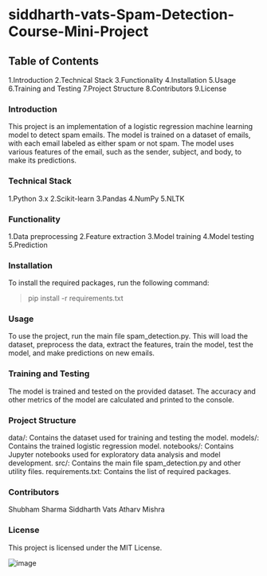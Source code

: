 # siddharth-vats-Spam-Detection-Course-Mini-Project

## Table of Contents

1.Introduction
2.Technical Stack
3.Functionality
4.Installation
5.Usage
6.Training and Testing
7.Project Structure
8.Contributors
9.License

### Introduction

This project is an implementation of a logistic regression machine learning model to detect spam emails. The model is trained on a dataset of emails, with each email labeled as either spam or not spam. The model uses various features of the email, such as the sender, subject, and body, to make its predictions.

### Technical Stack

1.Python 3.x
2.Scikit-learn
3.Pandas
4.NumPy
5.NLTK

### Functionality

1.Data preprocessing
2.Feature extraction
3.Model training
4.Model testing
5.Prediction

### Installation

To install the required packages, run the following command:

> pip install -r requirements.txt

### Usage

To use the project, run the main file spam_detection.py. This will load the dataset, preprocess the data, extract the features, train the model, test the model, and make predictions on new emails.

### Training and Testing

The model is trained and tested on the provided dataset. The accuracy and other metrics of the model are calculated and printed to the console.

### Project Structure

data/: Contains the dataset used for training and testing the model.
models/: Contains the trained logistic regression model.
notebooks/: Contains Jupyter notebooks used for exploratory data analysis and model development.
src/: Contains the main file spam_detection.py and other utility files.
requirements.txt: Contains the list of required packages.

### Contributors

Shubham Sharma
Siddharth Vats
Atharv Mishra

### License

This project is licensed under the MIT License.

![image](https://github.com/shubhxm-s/shubhxm-s-Spam-Detection-Course-Mini-Project/assets/103479454/d5822328-af49-4221-845e-e69a7ce72a7f)
